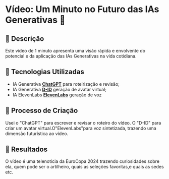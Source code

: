 # Vídeo: Um Minuto no Futuro das IAs Generativas 🎥

## 📒 Descrição
Este vídeo de 1 minuto apresenta uma visão rápida e envolvente do potencial e da aplicação das IAs Generativas na vida cotidiana.


## 🤖 Tecnologias Utilizadas
- IA Generativa **[ChatGPT](https://chat.openai.com)** para roteirização e revisão;
- IA Generativa **[D-ID](https://www.d-id.com)** geração de avatar virtual;
- IA ElevenLabs **[ElevenLabs](https://elevenlabs.io/)** geração de voz

## 🧐 Processo de Criação
Usei o "ChatGPT" para escrever e revisar o roteiro do vídeo. O "D-ID" para criar um avatar virtual.O"ElevenLabs"para voz sintetizada, trazendo uma dimensão futurística ao vídeo. 

## 🚀 Resultados
O vídeo é uma telenoticia da EuroCopa 2024 trazendo curiosidades sobre ela, quem pode ser o artilheiro, quais as seleções favoritas,e quais as sedes etc.

